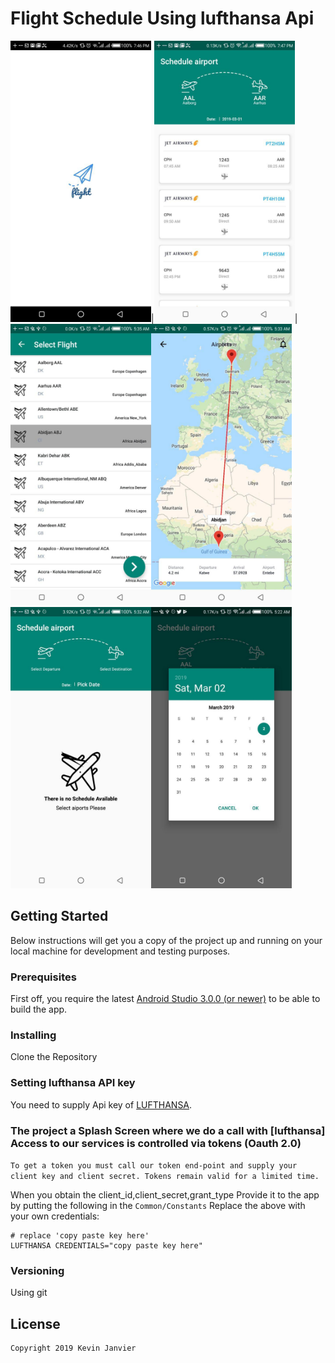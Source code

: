 # Flight Schedule  Using lufthansa Api

<img src="https://github.com/kevinjam/Flight-Schedule/blob/master/art/splash.jpg" height="450">|<img src="https://github.com/kevinjam/Flight-Schedule/blob/master/art/main.jpg" height="450">|<img src="https://github.com/kevinjam/Flight-Schedule/blob/master/art/selectFly.jpg" height="450"><img src="https://github.com/kevinjam/Flight-Schedule/blob/master/art/map.jpg" height="450">
<img src="https://github.com/kevinjam/Flight-Schedule/blob/master/art/main_before.jpg" height="450"><img src="https://github.com/kevinjam/Flight-Schedule/blob/master/art/calendar.jpg" height="450">

## Getting Started

Below instructions will get you a copy of the project up and running on your local machine for development and testing purposes.

### Prerequisites

First off, you require the latest [Android Studio 3.0.0 (or newer)](https://developer.android.com/studio) to be able to build the app.

### Installing
Clone the Repository

### Setting lufthansa API key
You need to supply Api key of [LUFTHANSA](https://developer.lufthansa.com).

### The project a Splash Screen where we do a call with [lufthansa]  Access to our services is controlled via tokens (Oauth 2.0)


`
To get a token you must call our token end-point and supply your client key and client secret. Tokens remain valid for a limited time.
`

When you obtain the client_id,client_secret,grant_type Provide it to the app by putting the following in the
`Common/Constants` Replace the above with your own credentials:

```
# replace 'copy paste key here'
LUFTHANSA CREDENTIALS="copy paste key here"

```
### Versioning

Using git

## License

```
Copyright 2019 Kevin Janvier
```
